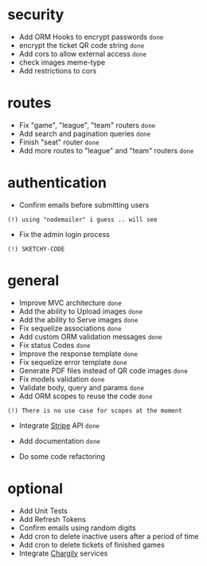 # security
- Add ORM Hooks to encrypt passwords `done`
- encrypt the ticket QR code string `done`
- Add cors to allow external access `done`
- check images meme-type
- Add restrictions to cors


# routes
- Fix "game", "league", "team" routers `done`
- Add search and pagination queries `done`
- Finish "seat" router `done`
- Add more routes to "league" and "team" routers `done`


# authentication
- Confirm emails before submitting users
```
(!) using "nodemailer" i guess .. will see
```
- Fix the admin login process
```
(!) SKETCHY-CODE
```

# general
- Improve MVC architecture `done`
- Add the ability to Upload images `done`
- Add the ability to Serve images `done`
- Fix sequelize associations `done`
- Add custom ORM validation messages `done`
- Fix status Codes `done`
- Improve the response template `done`
- Fix sequelize error template `done`
- Generate PDF files instead of QR code images `done`
- Fix models validation `done`
- Validate body, query and params `done`
- Add ORM scopes to reuse the code `done`
```
(!) There is no use case for scopes at the moment
```
- Integrate [Stripe](https://www.stripe.com) API `done`
- Add documentation `done`

- Do some code refactoring


# optional
- Add Unit Tests
- Add Refresh Tokens
- Confirm emails using random digits
- Add cron to delete inactive users after a period of time
- Add cron to delete tickets of finished games
- Integrate [Chargily](https://github.com/Chargily/chargily-epay-js) services